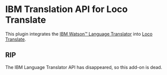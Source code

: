 # IBM Translation API for Loco Translate

This plugin integrates the [IBM Watson™ Language Translator](https://cloud.ibm.com/catalog/services/language-translator) into [Loco Translate](https://github.com/loco/wp-loco).


## RIP

The IBM Language Translator API has disappeared, so this add-on is dead.
